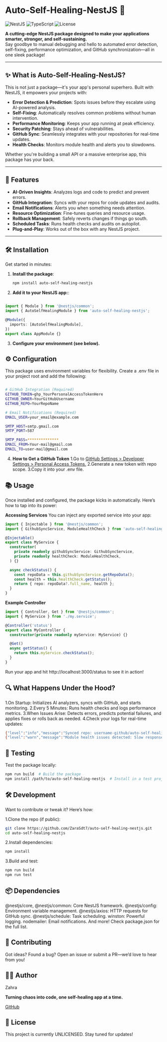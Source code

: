 # Auto-Self-Healing-NestJS 🚀

![NestJS](https://img.shields.io/badge/NestJS-v11-red?style=flat-square&logo=nestjs) ![TypeScript](https://img.shields.io/badge/TypeScript-v5-blue?style=flat-square&logo=typescript) ![License](https://img.shields.io/badge/License-UNLICENSED-green?style=flat-square)

**A cutting-edge NestJS package designed to make your applications smarter, stronger, and self-sustaining.**  
Say goodbye to manual debugging and hello to automated error detection, self-fixing, performance optimization, and GitHub synchronization—all in one sleek package!

---

## ✨ What is Auto-Self-Healing-NestJS?

This is not just a package—it's your app's personal superhero. Built with NestJS, it empowers your projects with:
- **Error Detection & Prediction**: Spots issues before they escalate using AI-powered analysis.
- **Self-Fixing**: Automatically resolves common problems without human intervention.
- **Performance Monitoring**: Keeps your app running at peak efficiency.
- **Security Patching**: Stays ahead of vulnerabilities.
- **GitHub Sync**: Seamlessly integrates with your repositories for real-time updates.
- **Health Checks**: Monitors module health and alerts you to slowdowns.

Whether you're building a small API or a massive enterprise app, this package has your back.

---

## 🌟 Features

- **AI-Driven Insights**: Analyzes logs and code to predict and prevent errors.
- **GitHub Integration**: Syncs with your repos for code updates and audits.
- **Email Notifications**: Alerts you when something needs attention.
- **Resource Optimization**: Fine-tunes queries and resource usage.
- **Rollback Management**: Safely reverts changes if things go south.
- **Scheduled Tasks**: Runs health checks and audits on autopilot.
- **Plug-and-Play**: Works out of the box with any NestJS project.

---

## 🛠 Installation

Get started in minutes:

1. **Install the package**:
   ```bash
   npm install auto-self-healing-nestjs

2. **Add it to your NestJS app:**:

```typescript

import { Module } from '@nestjs/common';
import { AutoSelfHealingModule } from 'auto-self-healing-nestjs';

@Module({
  imports: [AutoSelfHealingModule],
})
export class AppModule {}

```

3. **Configure your environment (see below).**

## ⚙️ Configuration
This package uses environment variables for flexibility. Create a .env file in your project root and add the following:

```bash

# GitHub Integration (Required)
GITHUB_TOKEN=ghp_YourPersonalAccessTokenHere
GITHUB_OWNER=YourGitHubUsername
GITHUB_REPO=YourRepoName

# Email Notifications (Required)
EMAIL_USER=your_email@example.com

SMTP_HOST=smtp.gmail.com
SMTP_PORT=587 

SMTP_PASS=**************
EMAIL_FROM=Your-mail@gmail.com
EMAIL_TO=user-mail@gmail.com

```

4. **How to Get a GitHub Token**
1.Go to [GitHub Settings > Developer Settings > Personal Access Tokens.](https://github.com/settings/tokens)
2.Generate a new token with repo scope.
3.Copy it into your .env file.


## 📚 Usage
Once installed and configured, the package kicks in automatically. Here’s how to tap into its power:

**Accessing Services**
You can inject any exported service into your app:

```typescript
import { Injectable } from '@nestjs/common';
import { GithubSyncService, ModuleHealthCheck } from 'auto-self-healing-nestjs';

@Injectable()
export class MyService {
  constructor(
    private readonly githubSyncService: GithubSyncService,
    private readonly healthCheck: ModuleHealthCheck,
  ) {}

  async checkStatus() {
    const repoData = this.githubSyncService.getRepoData();
    const health = this.healthCheck.getStatus();
    return { repo: repoData?.full_name, health };
  }
}
```

**Example Controller**
```typescript
import { Controller, Get } from '@nestjs/common';
import { MyService } from './my.service';

@Controller('status')
export class MyController {
  constructor(private readonly myService: MyService) {}

  @Get()
  async getStatus() {
    return this.myService.checkStatus();
  }
}
```
Run your app and hit http://localhost:3000/status to see it in action!

## 🔍 What Happens Under the Hood?
1.On Startup: Initializes AI analyzers, syncs with GitHub, and starts monitoring.
2.Every 5 Minutes: Runs health checks and logs performance metrics.
3.When Issues Arise: Detects errors, predicts potential failures, and applies fixes or rolls back as needed.
4.Check your logs for real-time updates:

```bash
{"level":"info","message":"Synced repo: username-github/auto-self-healing-nestjs (ID: 12345678)","timestamp":"..."}
{"level":"warn","message":"Module health issues detected: Slow response time: 1559ms","timestamp":"..."}

```
## 🧪 Testing
Test the package locally:

```bash
npm run build  # Build the package
npm install /path/to/auto-self-healing-nestjs  # Install in a test project
```

## 🛠 Development
Want to contribute or tweak it? Here’s how:

1.Clone the repo (if public):

```bash
git clone https://github.com/ZaraSdt7/auto-self-healing-nestjs.git
cd auto-self-healing-nestjs
```

2.Install dependencies:
```bash
npm install
```
3.Build and test:
```bash
npm run build
npm run test
```
## 📦 Dependencies
@nestjs/core, @nestjs/common: Core NestJS framework.
@nestjs/config: Environment variable management.
@nestjs/axios: HTTP requests for GitHub sync.
@nestjs/schedule: Task scheduling.
winston: Powerful logging.
nodemailer: Email notifications.
And more! Check package.json for the full list.

## 🤝 Contributing
Got ideas? Found a bug? Open an issue or submit a PR—we’d love to hear from you!

## 👩‍💻 Author
Zahra

**Turning chaos into code, one self-healing app at a time.**

[GitHub](https://github.com/ZaraSdt7) 

## 📜 License
This project is currently UNLICENSED. Stay tuned for updates!